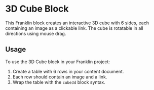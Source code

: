 # 3D Cube Block

This Franklin block creates an interactive 3D cube with 6 sides, each containing an image as a clickable link. The cube is rotatable in all directions using mouse drag.

## Usage

To use the 3D Cube block in your Franklin project:

1. Create a table with 6 rows in your content document.
2. Each row should contain an image and a link.
3. Wrap the table with the `cube3d` block syntax.
